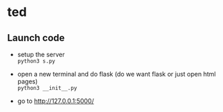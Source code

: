 # ted

## Launch code

- setup the server  
```python3 s.py``` 

- open a new terminal and do flask (do we want flask or just open html pages)  
```python3 __init__.py```

- go to http://127.0.0.1:5000/
